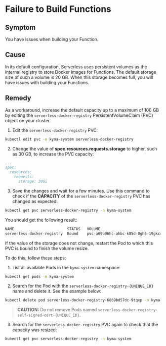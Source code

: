 # Failure to Build Functions

## Symptom

You have issues when building your Function.

## Cause

In its default configuration, Serverless uses persistent volumes as the internal registry to store Docker images for Functions. The default storage size of such a volume is 20 GB. When this storage becomes full, you will have issues with building your Functions.

## Remedy

As a workaround, increase the default capacity up to a maximum of 100 GB by editing the `serverless-docker-registry` PersistentVolumeClaim (PVC) object on your cluster.

1. Edit the `serverless-docker-registry` PVC:

  ```bash
  kubectl edit pvc -n kyma-system serverless-docker-registry
  ```

2.  Change the value of **spec.resources.requests.storage** to higher, such as 30 GB, to increase the PVC capacity:

  ```yaml
  ...
  spec:
    resources:
      requests:
        storage: 30Gi
  ```

3. Save the changes and wait for a few minutes. Use this command to check if the **CAPACITY** of the `serverless-docker-registry` PVC has changed as expected:

  ```bash
  kubectl get pvc serverless-docker-registry -n kyma-system
  ```

  You should get the following result:

  ```bash
  NAME                        STATUS   VOLUME                                    CAPACITY   ACCESS MODES   STORAGECLASS   AGE
  serverless-docker-registry  Bound    pvc-a69b96hc-ahbc-k85d-0gh6-19gkcr4yns4k  30Gi       RWO            standard       23d
  ```

If the value of the storage does not change, restart the Pod to which this PVC is bound to finish the volume resize.

To do this, follow these steps:

1. List all available Pods in the `kyma-system` namespace:

  ```bash
  kubectl get pods -n kyma-system
  ```

2. Search for the Pod with the `serverless-docker-registry-{UNIQUE_ID}` name and delete it. See the example below:

  ```bash
  kubectl delete pod serverless-docker-registry-6869bd57dc-9tqxp -n kyma-system
  ```

  >**CAUTION:** Do not remove Pods named `serverless-docker-registry-self-signed-cert-{UNIQUE_ID}`.

3. Search for the `serverless-docker-registry` PVC again to check that the capacity was resized:

  ```bash
  kubectl get pvc serverless-docker-registry -n kyma-system
  ```